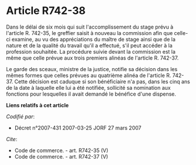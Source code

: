 # Article R742-38

Dans le délai de six mois qui suit l'accomplissement du stage prévu à l'article R. 742-35, le greffier saisit à nouveau la
commission afin que celle-ci examine, au vu des appréciations du maître de stage ainsi que de la nature et de la qualité du
travail qu'il a effectué, s'il peut accéder à la profession souhaitée. La procédure suivie devant la commission est la même
que celle prévue aux trois premiers alinéas de l'article R. 742-37.

Le garde des sceaux, ministre de la justice, notifie sa décision dans les mêmes formes que celles prévues au quatrième alinéa
de l'article R. 742-37. Cette décision est caduque si son bénéficiaire n'a pas, dans les cinq ans de la date à laquelle elle
lui a été notifiée, sollicité sa nomination aux fonctions pour lesquelles il avait demandé le bénéfice d'une dispense.

**Liens relatifs à cet article**

_Codifié par_:

  - Décret n°2007-431 2007-03-25 JORF 27 mars 2007

_Cite_:

  - Code de commerce. - art. R742-35 (V)
  - Code de commerce. - art. R742-37 (V)
